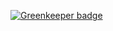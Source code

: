 

[![Greenkeeper badge](https://badges.greenkeeper.io/simonmcmanus/speclate-schema.svg)](https://greenkeeper.io/)